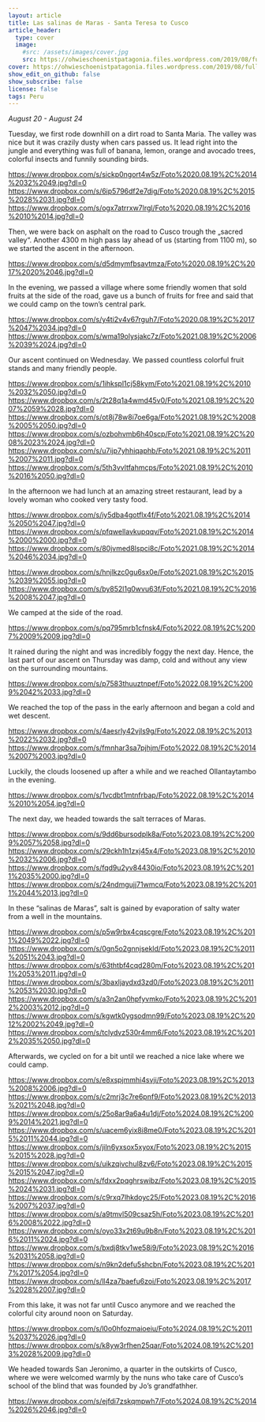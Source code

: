 ```yaml
---
layout: article
title: Las salinas de Maras - Santa Teresa to Cusco
article_header:
  type: cover
  image:
    #src: /assets/images/cover.jpg
    src: https://ohwieschoenistpatagonia.files.wordpress.com/2019/08/fullsizerender_ezy-watermark_24-08-2019_09-08-25pm.jpg
cover: https://ohwieschoenistpatagonia.files.wordpress.com/2019/08/fullsizerender_ezy-watermark_24-08-2019_09-08-25pm.jpg
show_edit_on_github: false
show_subscribe: false
license: false
tags: Peru 
---
```


*August 20 - August 24*

Tuesday, we first rode downhill on a dirt road to Santa Maria. The valley was nice but it was crazily dusty when cars passed us. It lead right into the jungle and everything was full of banana, lemon, orange and avocado trees, colorful insects and funnily sounding birds.

<!--more-->

https://www.dropbox.com/s/sickp0ngort4w5z/Foto%2020.08.19%2C%2014%2032%2049.jpg?dl=0
https://www.dropbox.com/s/6ip5796df2e7dig/Foto%2020.08.19%2C%2015%2028%2031.jpg?dl=0
https://www.dropbox.com/s/ogx7atrrxw7lrgl/Foto%2020.08.19%2C%2016%2010%2014.jpg?dl=0

Then, we were back on asphalt on the road to Cusco trough the „sacred valley“. Another 4300 m high pass lay ahead of us (starting from 1100 m), so we started the ascent in the afternoon.

https://www.dropbox.com/s/d5dmymfbsavtmza/Foto%2020.08.19%2C%2017%2020%2046.jpg?dl=0

In the evening, we passed a village where some friendly women that sold fruits at the side of the road, gave us a bunch of fruits for free and said that we could camp on the town’s central park.

https://www.dropbox.com/s/y4ti2v4v67rguh7/Foto%2020.08.19%2C%2017%2047%2034.jpg?dl=0
https://www.dropbox.com/s/wma19olysjakc7z/Foto%2021.08.19%2C%2006%2039%2024.jpg?dl=0

Our ascent continued on Wednesday. We passed countless colorful fruit stands and many friendly people.

https://www.dropbox.com/s/1ihkspl1cj58kym/Foto%2021.08.19%2C%2010%2032%2050.jpg?dl=0
https://www.dropbox.com/s/2t28q1a4wmd45v0/Foto%2021.08.19%2C%2007%2059%2028.jpg?dl=0
https://www.dropbox.com/s/ot8j78w8i7oe6ga/Foto%2021.08.19%2C%2008%2005%2050.jpg?dl=0
https://www.dropbox.com/s/ozbohvmb6h40scp/Foto%2021.08.19%2C%2008%2023%2024.jpg?dl=0
https://www.dropbox.com/s/u7ijp7yhhiqaphb/Foto%2021.08.19%2C%2011%2007%2011.jpg?dl=0
https://www.dropbox.com/s/5th3vvltfahmcps/Foto%2021.08.19%2C%2010%2016%2050.jpg?dl=0

In the afternoon we had lunch at an amazing street restaurant, lead by a lovely woman who cooked very tasty food.

https://www.dropbox.com/s/iy5dba4gotflx4f/Foto%2021.08.19%2C%2014%2050%2047.jpg?dl=0
https://www.dropbox.com/s/pfqwellavkupqqv/Foto%2021.08.19%2C%2014%2000%2000.jpg?dl=0
https://www.dropbox.com/s/80jvmed8lspci8c/Foto%2021.08.19%2C%2014%2046%2034.jpg?dl=0

https://www.dropbox.com/s/hnjlkzc0gu6sx0e/Foto%2021.08.19%2C%2015%2039%2055.jpg?dl=0
https://www.dropbox.com/s/by852l1g0wvu63f/Foto%2021.08.19%2C%2016%2008%2047.jpg?dl=0

We camped at the side of the road.

https://www.dropbox.com/s/pq795mrb1cfnsk4/Foto%2022.08.19%2C%2007%2009%2009.jpg?dl=0

It rained during the night and was incredibly foggy the next day. Hence, the last part of our ascent on Thursday was damp, cold and without any view on the surrounding mountains.

https://www.dropbox.com/s/p7583thuuztnpef/Foto%2022.08.19%2C%2009%2042%2033.jpg?dl=0

We reached the top of the pass in the early afternoon and began a cold and wet descent.

https://www.dropbox.com/s/4aesrly42vjls9g/Foto%2022.08.19%2C%2013%2022%2032.jpg?dl=0
https://www.dropbox.com/s/fmnhar3sa7pjhjm/Foto%2022.08.19%2C%2014%2007%2003.jpg?dl=0

Luckily, the clouds loosened up after a while and we reached Ollantaytambo in the evening.

https://www.dropbox.com/s/1vcdbt1mtnfrbap/Foto%2022.08.19%2C%2014%2010%2054.jpg?dl=0

The next day, we headed towards the salt terraces of Maras.

https://www.dropbox.com/s/9dd6bursodplk8a/Foto%2023.08.19%2C%2009%2057%2058.jpg?dl=0
https://www.dropbox.com/s/29ckh1h1zxj45x4/Foto%2023.08.19%2C%2010%2032%2006.jpg?dl=0
https://www.dropbox.com/s/fqd9u2yv84430io/Foto%2023.08.19%2C%2011%2035%2000.jpg?dl=0
https://www.dropbox.com/s/24ndmgujj71wmcq/Foto%2023.08.19%2C%2011%2044%2013.jpg?dl=0

In these “salinas de Maras”, salt is gained by evaporation of salty water from a well in the mountains.

https://www.dropbox.com/s/p5w9rbx4cqscgre/Foto%2023.08.19%2C%2011%2049%2022.jpg?dl=0
https://www.dropbox.com/s/0gn5o2gnnjsekld/Foto%2023.08.19%2C%2011%2051%2043.jpg?dl=0
https://www.dropbox.com/s/63thtbf4cqd280m/Foto%2023.08.19%2C%2011%2053%2011.jpg?dl=0
https://www.dropbox.com/s/3baxljaydxd3zd0/Foto%2023.08.19%2C%2011%2053%2030.jpg?dl=0
https://www.dropbox.com/s/a3n2an0hpfyvmko/Foto%2023.08.19%2C%2012%2003%2012.jpg?dl=0
https://www.dropbox.com/s/kgwtk0ygsodmn99/Foto%2023.08.19%2C%2012%2002%2049.jpg?dl=0
https://www.dropbox.com/s/tclydvz530r4mm6/Foto%2023.08.19%2C%2012%2035%2050.jpg?dl=0

Afterwards, we cycled on for a bit until we reached a nice lake where we could camp.

https://www.dropbox.com/s/e8xspjmmhi4svji/Foto%2023.08.19%2C%2013%2008%2006.jpg?dl=0
https://www.dropbox.com/s/c2mrj3c7re6pnf9/Foto%2023.08.19%2C%2013%2021%2048.jpg?dl=0
https://www.dropbox.com/s/25o8ar9a6a4u1dj/Foto%2024.08.19%2C%2009%2014%2021.jpg?dl=0
https://www.dropbox.com/s/uacem6yix8i8me0/Foto%2023.08.19%2C%2015%2011%2044.jpg?dl=0
https://www.dropbox.com/s/jiln6yxsox5xyox/Foto%2023.08.19%2C%2015%2015%2028.jpg?dl=0
https://www.dropbox.com/s/uikzqivchul8zv6/Foto%2023.08.19%2C%2015%2015%2047.jpg?dl=0
https://www.dropbox.com/s/fdxx2pqghrswibz/Foto%2023.08.19%2C%2015%2024%2031.jpg?dl=0
https://www.dropbox.com/s/c9rxq7lhkdoyc25/Foto%2023.08.19%2C%2016%2007%2037.jpg?dl=0
https://www.dropbox.com/s/a9tmvl509csaz5h/Foto%2023.08.19%2C%2016%2008%2022.jpg?dl=0
https://www.dropbox.com/s/oyo33x2t69u9b8n/Foto%2023.08.19%2C%2016%2011%2024.jpg?dl=0
https://www.dropbox.com/s/bxdj8tkv1we58i9/Foto%2023.08.19%2C%2016%2031%2058.jpg?dl=0
https://www.dropbox.com/s/n9kn2defu5shcbn/Foto%2023.08.19%2C%2017%2017%2054.jpg?dl=0
https://www.dropbox.com/s/ll4za7baefu6zoi/Foto%2023.08.19%2C%2017%2028%2007.jpg?dl=0

From this lake, it was not far until Cusco anymore and we reached the colorful city around noon on Saturday.

https://www.dropbox.com/s/l0o0hfozmaioeiu/Foto%2024.08.19%2C%2011%2037%2026.jpg?dl=0
https://www.dropbox.com/s/k8yw3rfhen25qar/Foto%2024.08.19%2C%2013%2028%2009.jpg?dl=0

We headed towards San Jeronimo, a quarter in the outskirts of Cusco, where we were welcomed warmly by the nuns who take care of Cusco’s school of the blind that was founded by Jo’s grandfathher.

https://www.dropbox.com/s/ejfdi7zskqmpwh7/Foto%2024.08.19%2C%2014%2026%2046.jpg?dl=0